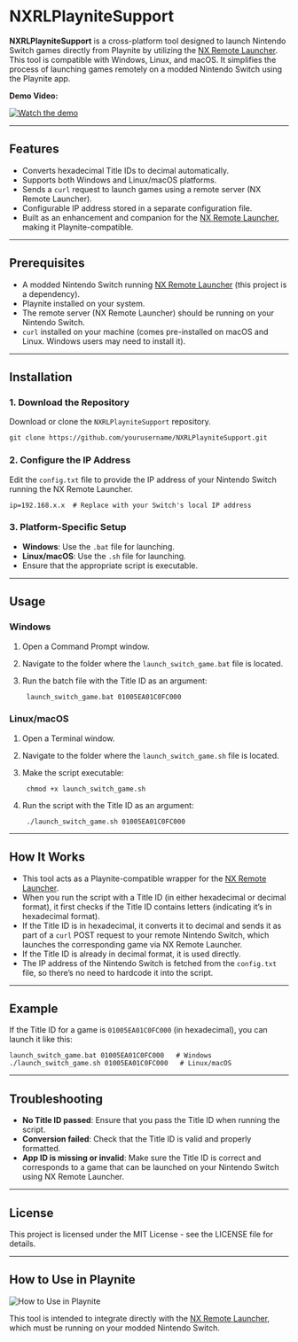 # NXRLPlayniteSupport

**NXRLPlayniteSupport** is a cross-platform tool designed to launch Nintendo Switch games directly from Playnite by utilizing the [NX Remote Launcher](https://github.com/kirankunigiri/nx-remote-launcher). This tool is compatible with Windows, Linux, and macOS. It simplifies the process of launching games remotely on a modded Nintendo Switch using the Playnite app.

**Demo Video:**


[![Watch the demo](https://img.youtube.com/vi/kM70jainmFQ/0.jpg)](https://youtu.be/kM70jainmFQ)


---

## Features

- Converts hexadecimal Title IDs to decimal automatically.
- Supports both Windows and Linux/macOS platforms.
- Sends a `curl` request to launch games using a remote server (NX Remote Launcher).
- Configurable IP address stored in a separate configuration file.
- Built as an enhancement and companion for the [NX Remote Launcher](https://github.com/kirankunigiri/nx-remote-launcher), making it Playnite-compatible.

---

## Prerequisites

- A modded Nintendo Switch running [NX Remote Launcher](https://github.com/kirankunigiri/nx-remote-launcher) (this project is a dependency).
- Playnite installed on your system.
- The remote server (NX Remote Launcher) should be running on your Nintendo Switch.
- `curl` installed on your machine (comes pre-installed on macOS and Linux. Windows users may need to install it).

---

## Installation

### 1. Download the Repository

Download or clone the `NXRLPlayniteSupport` repository.

    git clone https://github.com/yourusername/NXRLPlayniteSupport.git

### 2. Configure the IP Address

Edit the `config.txt` file to provide the IP address of your Nintendo Switch running the NX Remote Launcher.

    ip=192.168.x.x  # Replace with your Switch's local IP address

### 3. Platform-Specific Setup

- **Windows**: Use the `.bat` file for launching.
- **Linux/macOS**: Use the `.sh` file for launching.
- Ensure that the appropriate script is executable.

---

## Usage

### Windows

1. Open a Command Prompt window.  
2. Navigate to the folder where the `launch_switch_game.bat` file is located.  
3. Run the batch file with the Title ID as an argument:

        launch_switch_game.bat 01005EA01C0FC000

### Linux/macOS

1. Open a Terminal window.  
2. Navigate to the folder where the `launch_switch_game.sh` file is located.  
3. Make the script executable:

        chmod +x launch_switch_game.sh

4. Run the script with the Title ID as an argument:

        ./launch_switch_game.sh 01005EA01C0FC000

---

## How It Works

- This tool acts as a Playnite-compatible wrapper for the [NX Remote Launcher](https://github.com/kirankunigiri/nx-remote-launcher).
- When you run the script with a Title ID (in either hexadecimal or decimal format), it first checks if the Title ID contains letters (indicating it’s in hexadecimal format).
- If the Title ID is in hexadecimal, it converts it to decimal and sends it as part of a `curl` POST request to your remote Nintendo Switch, which launches the corresponding game via NX Remote Launcher.
- If the Title ID is already in decimal format, it is used directly.
- The IP address of the Nintendo Switch is fetched from the `config.txt` file, so there’s no need to hardcode it into the script.

---

## Example

If the Title ID for a game is `01005EA01C0FC000` (in hexadecimal), you can launch it like this:

    launch_switch_game.bat 01005EA01C0FC000   # Windows
    ./launch_switch_game.sh 01005EA01C0FC000   # Linux/macOS

---

## Troubleshooting

- **No Title ID passed**: Ensure that you pass the Title ID when running the script.
- **Conversion failed**: Check that the Title ID is valid and properly formatted.
- **App ID is missing or invalid**: Make sure the Title ID is correct and corresponds to a game that can be launched on your Nintendo Switch using NX Remote Launcher.

---

## License

This project is licensed under the MIT License - see the LICENSE file for details.

---

## How to Use in Playnite

![How to Use in Playnite](https://i.ibb.co/m5GbJBRy/image.png)

This tool is intended to integrate directly with the [NX Remote Launcher](https://github.com/kirankunigiri/nx-remote-launcher), which must be running on your modded Nintendo Switch.
